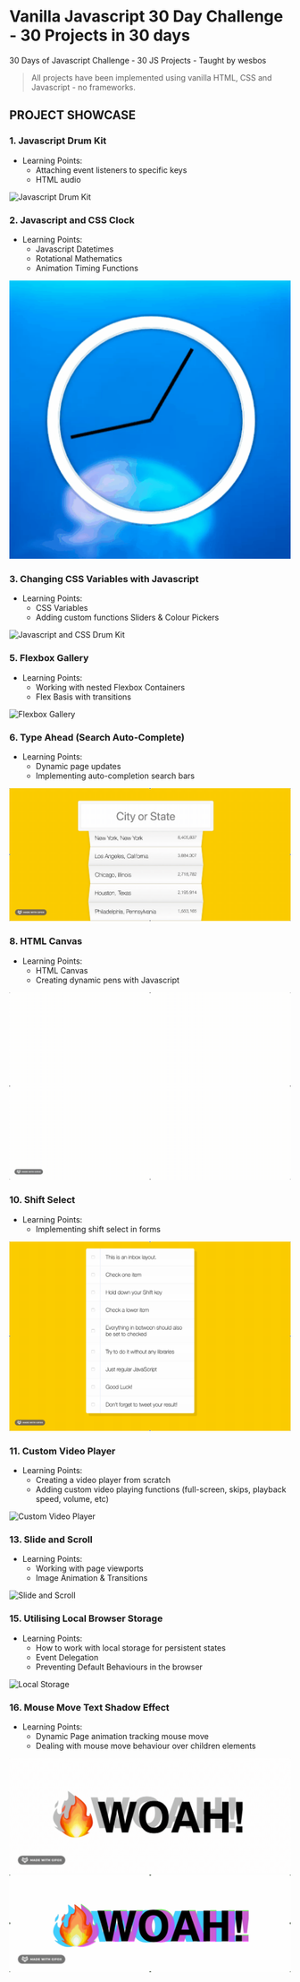 # Vanilla Javascript 30 Day Challenge - 30 Projects in 30 days
30 Days of Javascript Challenge - 30 JS Projects - Taught by wesbos

> All projects have been implemented using vanilla HTML, CSS and Javascript - no frameworks.

## PROJECT SHOWCASE

### 1. Javascript Drum Kit
- Learning Points:
  - Attaching event listeners to specific keys
  - HTML audio
  
![Javascript Drum Kit](https://github.com/Ali-Parandeh/javascript30/blob/master/assets/jsDrumKit.gif)

### 2. Javascript and CSS Clock
- Learning Points:
  - Javascript Datetimes
  - Rotational Mathematics
  - Animation Timing Functions
  
![Javascript and CSS Drum Kit](https://github.com/Ali-Parandeh/javascript30/blob/master/assets/JSClock.gif)

### 3. Changing CSS Variables with Javascript
- Learning Points:
  - CSS Variables
  - Adding custom functions Sliders & Colour Pickers
  
![Javascript and CSS Drum Kit](https://github.com/Ali-Parandeh/javascript30/blob/master/assets/CSSvars.gif)

### 5. Flexbox Gallery
- Learning Points:
  - Working with nested Flexbox Containers
  - Flex Basis with transitions
  
![Flexbox Gallery](https://github.com/Ali-Parandeh/javascript30/blob/master/assets/flexPanelGallery.gif)

### 6. Type Ahead (Search Auto-Complete)
- Learning Points:
  - Dynamic page updates
  - Implementing auto-completion search bars
  
![Type Ahead](https://github.com/Ali-Parandeh/javascript30/blob/master/assets/typeAhead.gif)

### 8. HTML Canvas
- Learning Points:
  - HTML Canvas
  - Creating dynamic pens with Javascript
  
![HTML Canvas](https://github.com/Ali-Parandeh/javascript30/blob/master/assets/htmlCanvas.gif)

### 10. Shift Select
- Learning Points:
  - Implementing shift select in forms
  
![Shift Select](https://github.com/Ali-Parandeh/javascript30/blob/master/assets/shiftSelect.gif)

### 11. Custom Video Player
- Learning Points:
  - Creating a video player from scratch
  - Adding custom video playing functions (full-screen, skips, playback speed, volume, etc)
  
![Custom Video Player](https://github.com/Ali-Parandeh/javascript30/blob/master/assets/custmVideoPlayer.gif)

### 13. Slide and Scroll
- Learning Points:
  - Working with page viewports
  - Image Animation & Transitions
  
![Slide and Scroll](https://github.com/Ali-Parandeh/javascript30/blob/master/assets/SlidenScroll.gif)

### 15. Utilising Local Browser Storage
- Learning Points:
  - How to work with local storage for persistent states
  - Event Delegation
  - Preventing Default Behaviours in the browser
  
![Local Storage](https://github.com/Ali-Parandeh/javascript30/blob/master/assets/localStorage.gif)

### 16. Mouse Move Text Shadow Effect
- Learning Points:
  - Dynamic Page animation tracking mouse move
  - Dealing with mouse move behaviour over children elements
  
![Mouse Move Text Effect 1](https://github.com/Ali-Parandeh/javascript30/blob/master/assets/textShadowEffect.gif)
![Mouse Move Text Effect 2](https://github.com/Ali-Parandeh/javascript30/blob/master/assets/textShadowEffect2.gif)
